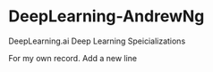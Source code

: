# DeepLearning-AndrewNg
DeepLearning.ai Deep Learning Speicializations

For my own record. 
Add a new line
